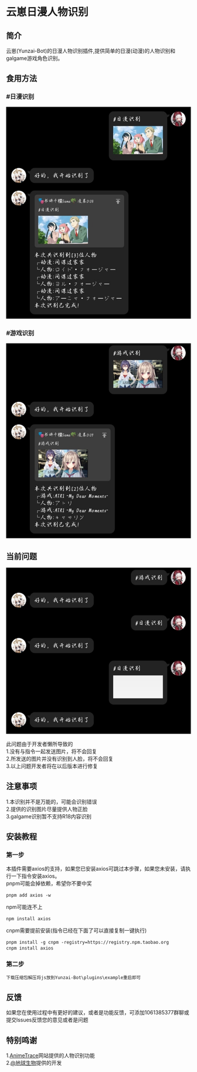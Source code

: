 # 云崽日漫人物识别

## 简介
云崽(Yunzai-Bot)的日漫人物识别插件,提供简单的日漫(动漫)的人物识别和galgame游戏角色识别。

## 食用方法
### #日漫识别
![](5501.jpg)


### #游戏识别
![](5502.jpg)


## 当前问题
![](5503.jpg)

此问题由于开发者懒所导致的
<br>
1.没有与指令一起发送图片，将不会回复
<br>
2.所发送的图片并没有识别到人脸，将不会回复
<br>
3.以上问题开发者将在以后版本进行修复

## 注意事项
1.本识别并不是万能的，可能会识别错误
<br>
2.提供的识别图片尽量提供人物正脸
<br>
3.galgame识别暂不支持R18内容识别

## 安装教程

### 第一步
本插件需要axios的支持，如果您已安装axios可跳过本步骤，如果您未安装，请执行一下指令安装axios。
<br>
pnpm可能会掉依赖，希望你不要中奖
``` 
pnpm add axios -w
```
npm可能连不上
```
npm install axios 
```
cnpm需要提前安装(指令已经在下面了可以直接复制一键执行)
```
pnpm install -g cnpm -registry=https://registry.npm.taobao.org
cnpm install axios
```
### 第二步

```
下载压缩包解压将js放到Yunzai-Bot\plugins\example重启即可
```
## 反馈
如果您在使用过程中有更好的建议，或者是功能反馈，可添加1061385377群聊或提交lssues反馈您的意见或者是问题

## 特别鸣谢
1.[AnimeTrace](https://ai.animedb.cn/)网站提供的人物识别功能
<br>
2.[@地球生物](https://gitee.com/jiang-zhitao-1)提供的开发